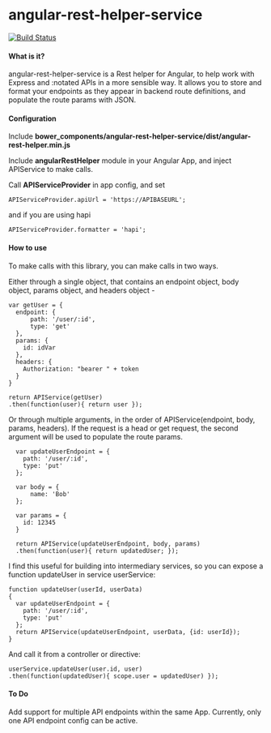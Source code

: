 # angular-rest-helper-service
[![Build Status](https://travis-ci.org/orionstein/angular-rest-helper-service.svg?branch=master)](https://travis-ci.org/orionstein/angular-rest-helper-service)

#### What is it?
angular-rest-helper-service is a Rest helper for Angular, to help work with Express and :notated APIs in a more sensible way.
It allows you to store and format your endpoints as they appear in backend route definitions, and populate the route params with JSON.

#### Configuration
Include 
**bower_components/angular-rest-helper-service/dist/angular-rest-helper.min.js**

Include **angularRestHelper** module in your Angular App, and inject APIService to make calls.

Call **APIServiceProvider** in app config, and set
```
APIServiceProvider.apiUrl = 'https://APIBASEURL';
```

and if you are using hapi
```
APIServiceProvider.formatter = 'hapi';
```

#### How to use

To make calls with this library, you can make calls in two ways.

Either through a single object, that contains an endpoint object, body object, params object, and headers object -
  ```
  var getUser = {
    endpoint: {
        path: '/user/:id',
        type: 'get'
    },
    params: {
      id: idVar
    },
    headers: {
      Authorization: "bearer " + token
    }
  }

  return APIService(getUser)
  .then(function(user){ return user });
  ```

Or through multiple arguments, in the order of APIService(endpoint, body, params, headers). If the request is a head or get request, the second argument will be used to populate the route params.
```
  var updateUserEndpoint = {
    path: '/user/:id',
    type: 'put'
  };

  var body = {
      name: 'Bob'
  };

  var params = {
    id: 12345
  }

  return APIService(updateUserEndpoint, body, params)
  .then(function(user){ return updatedUser; });
```
I find this useful for building into intermediary services, so you can expose a function updateUser in service userService:

```
function updateUser(userId, userData)
{
  var updateUserEndpoint = {
    path: '/user/:id',
    type: 'put'
  };
  return APIService(updateUserEndpoint, userData, {id: userId});
}
```

And call it from a controller or directive:
```
userService.updateUser(user.id, user)
.then(function(updatedUser){ scope.user = updatedUser) });
```

#### To Do
Add support for multiple API endpoints within the same App. Currently, only one API endpoint config can be active.
